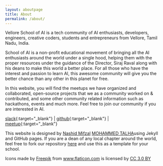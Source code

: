 ```yaml
---
layout: aboutpage
title: About
permalink: /about/
---
```


Vellore School of AI is a tech community of AI enthusiasts, developers, engineers, creative coders, students and entrepreneurs from Vellore, Tamil Nadu, India. 

School of AI is a non-profit educational movement of bringing all the AI enthusiasts around the world under a single hood, helping them with the proper resources under the guidance of the Director, Siraj Raval along with his deans to make this world a better place. For all those who have the interest and passion to learn AI, this awesome community will give you the better chance than any other in this planet for free.

In this website, you will find the meetups we have organized and collaborated, open-source projects that we as a community worked on & contributed, and some other community related information such as hackathons, events and much more. Feel free to join our community if you are interested in AI.

[slack](https://programming-wizards.slack.com/messages/CC78EBZNX){:target="_blank"} \| [github](https://github.com/vlrsoai/vlrsoai.github.io){:target="_blank"} \| [meetup](https://www.meetup.com/Chennai-School-of-AI/){:target="_blank"}

<div class="note">
<p>This website is designed by <a href="https://github.com/nmifzal"  target="_blank">Nashid Mifzal</a> <a href="https://github.com/mohammedtalhas"  target="_blank">MOHAMMED TALHA</a>using Jekyll and GitHub pages. If you are a dean of any local chapter around the world, feel free to fork our repository <a href="https://github.com/vlrsoai/vlrsoai.github.io" target="_blank">here</a> and use this as a template for your school. </p>

<p>Icons made by <a href="https://www.freepik.com/" title="Freepik">Freepik</a> from <a href="https://www.flaticon.com/" title="Flaticon">www.flaticon.com</a> is licensed by <a href="http://creativecommons.org/licenses/by/3.0/" title="Creative Commons BY 3.0" target="_blank">CC 3.0 BY</a></p>

</div>
